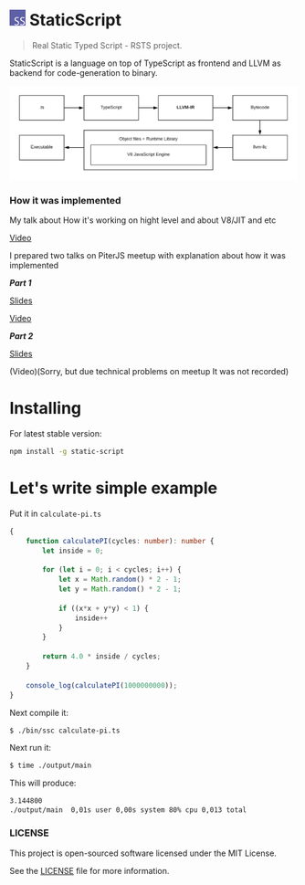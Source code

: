 # <img src="./docs/assets/logo/logo-100x.png" width="28"> StaticScript

> Real Static Typed Script - RSTS project.

StaticScript is a language on top of TypeScript as frontend and LLVM as backend for code-generation to binary. 

![](./docs/assets/how-it-works.png)

### How it was implemented

My talk about How it's working on hight level and about V8/JIT and etc

[Video](https://www.youtube.com/watch?v=gS9a_NBHdw0)

I prepared two talks on PiterJS meetup with explanation about how it was implemented

***Part 1***

[Slides](https://speakerdeck.com/ovr/staticscript-typescript-compiler-on-top-of-typescript-as-frontend-and-llvm-as-backend-number-1)

[Video](https://youtu.be/KjJn-J8d1Xc)

***Part 2***

[Slides](https://speakerdeck.com/ovr/staticscript-typescript-compiler-on-top-of-typescript-as-frontend-and-llvm-as-backend-number-2)

(Video)(Sorry, but due technical problems on meetup It was not recorded)

# Installing

For latest stable version:

```sh
npm install -g static-script
```

# Let's write simple example

Put it in `calculate-pi.ts`

```ts
{
    function calculatePI(cycles: number): number {
        let inside = 0;

        for (let i = 0; i < cycles; i++) {
            let x = Math.random() * 2 - 1;
            let y = Math.random() * 2 - 1;

            if ((x*x + y*y) < 1) {
                inside++
            }
        }

        return 4.0 * inside / cycles;
    }

    console_log(calculatePI(1000000000));
}
```

Next compile it:

```sh
$ ./bin/ssc calculate-pi.ts
```

Next run it:

```sh
$ time ./output/main
```

This will produce:

```
3.144800
./output/main  0,01s user 0,00s system 80% cpu 0,013 total
```

### LICENSE

This project is open-sourced software licensed under the MIT License.

See the [LICENSE](LICENSE) file for more information.
